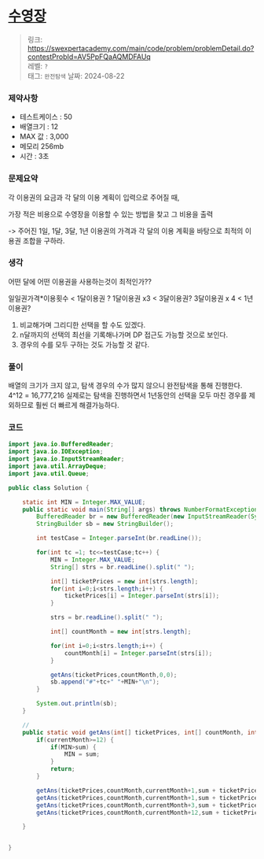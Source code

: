 # [수영장](https://swexpertacademy.com/main/code/problem/problemDetail.do?contestProbId=AV5PpFQaAQMDFAUq)

> 링크: <https://swexpertacademy.com/main/code/problem/problemDetail.do?contestProbId=AV5PpFQaAQMDFAUq>  
> 레벨: `?`  
> 태그: `완전탐색`
> 날짜: 2024-08-22

### 제약사항

- 테스트케이스 : 50
- 배열크기 : 12
- MAX 값 : 3,000
- 메모리 256mb
- 시간 : 3초

### 문제요약

각 이용권의 요금과 각 달의 이용 계획이 입력으로 주어질 때,

가장 적은 비용으로 수영장을 이용할 수 있는 방법을 찾고 그 비용을 출력

-> 주어진 1일, 1달, 3달, 1년 이용권의 가격과 각 달의 이용 계획을 바탕으로 최적의 이용권 조합을 구하라.

### 생각

어떤 달에 어떤 이용권을 사용하는것이 최적인가??

일일권가격\*이용횟수 < 1달이용권 ?
1달이용권 x3 < 3달이용권?
3달이용권 x 4 < 1년이용권?

1. 비교해가며 그리디한 선택을 할 수도 있겠다.
2. n달까지의 선택의 최선을 기록해나가며 DP 접근도 가능할 것으로 보인다.
3. 경우의 수를 모두 구하는 것도 가능할 것 같다.

### 풀이

배열의 크기가 크지 않고, 탐색 경우의 수가 많지 않으니 완전탐색을 통해 진행한다.
4^12 = 16,777,216
실제로는 탐색을 진행하면서 1년동안의 선택을 모두 마친 경우를 제외하므로 훨씬 더 빠르게 해결가능하다.

### 코드

```java
import java.io.BufferedReader;
import java.io.IOException;
import java.io.InputStreamReader;
import java.util.ArrayDeque;
import java.util.Queue;

public class Solution {

	static int MIN = Integer.MAX_VALUE;
	public static void main(String[] args) throws NumberFormatException, IOException {
		BufferedReader br = new BufferedReader(new InputStreamReader(System.in));
		StringBuilder sb = new StringBuilder();

		int testCase = Integer.parseInt(br.readLine());

		for(int tc =1; tc<=testCase;tc++) {
			MIN = Integer.MAX_VALUE;
			String[] strs = br.readLine().split(" ");

			int[] ticketPrices = new int[strs.length];
			for(int i=0;i<strs.length;i++) {
				ticketPrices[i] = Integer.parseInt(strs[i]);
			}

			strs = br.readLine().split(" ");

			int[] countMonth = new int[strs.length];

			for(int i=0;i<strs.length;i++) {
				countMonth[i] = Integer.parseInt(strs[i]);
			}

			getAns(ticketPrices,countMonth,0,0);
			sb.append("#"+tc+" "+MIN+"\n");
		}

		System.out.println(sb);
	}

	//
	public static void getAns(int[] ticketPrices, int[] countMonth, int currentMonth, int sum) {
		if(currentMonth>=12) {
			if(MIN>sum) {
				MIN = sum;
			}
			return;
		}

		getAns(ticketPrices,countMonth,currentMonth+1,sum + ticketPrices[0] * countMonth[currentMonth]);
		getAns(ticketPrices,countMonth,currentMonth+1,sum + ticketPrices[1]);
		getAns(ticketPrices,countMonth,currentMonth+3,sum + ticketPrices[2]);
		getAns(ticketPrices,countMonth,currentMonth+12,sum + ticketPrices[3]);

	}


}
```
